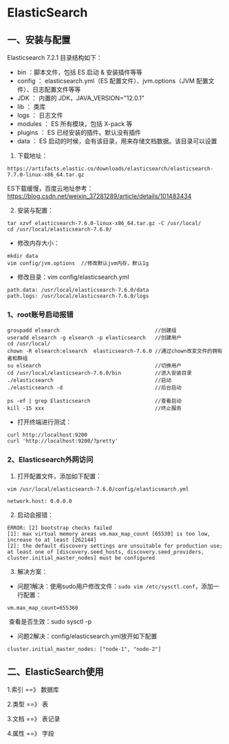 # ElasticSearch

## 一、安装与配置

Elasticsearch 7.2.1 目录结构如下：

- bin ：脚本文件，包括 ES 启动 & 安装插件等等
- config ： elasticsearch.yml（ES 配置文件）、jvm.options（JVM 配置文件）、日志配置文件等等
- JDK ： 内置的 JDK，JAVA_VERSION="12.0.1"
- lib ： 类库
- logs ： 日志文件
- modules ： ES 所有模块，包括 X-pack 等
- plugins ： ES 已经安装的插件。默认没有插件
- data ： ES 启动的时候，会有该目录，用来存储文档数据。该目录可以设置

1. 下载地址：

```
https://artifacts.elastic.co/downloads/elasticsearch/elasticsearch-7.7.0-linux-x86_64.tar.gz
```

ES下载缓慢，百度云地址参考：https://blog.csdn.net/weixin_37281289/article/details/101483434

2. 安装与配置：

```
tar xzvf elasticsearch-7.6.0-linux-x86_64.tar.gz -C /usr/local/
cd /usr/local/elasticsearch-7.6.0/
```

* 修改内存大小：

```
mkdir data
vim config/jvm.options	//修改默认jvm内存，默认1g
```

* 修改目录：vim config/elasticsearch.yml

```
path.data: /usr/local/elasticsearch-7.6.0/data
path.logs: /usr/local/elasticsearch-7.6.0/logs
```

### 1、root账号启动报错

```
groupadd elsearch								//创建组
useradd elsearch -g elsearch -p elasticsearch	//创建用户
cd /usr/local/									
chown -R elsearch:elsearch  elasticsearch-7.6.0 //通过chown改变文件的拥有者和群组		
su elsearch										//切换用户
cd /usr/local/elasticsearch-7.6.0/bin			//进入安装目录
./elasticsearch									//启动
./elasticsearch -d								//后台启动

ps -ef | grep Elasticsearch						//查看启动
kill -15 xxx									//终止服务
```

* 打开终端进行测试：

```
curl http://localhost:9200
curl 'http://localhost:9200/?pretty'
```

### 2、Elasticsearch外网访问

1. 打开配置文件，添加如下配置：

```
vim /usr/local/elasticsearch-7.6.0/config/elasticsearch.yml
```

```
network.host: 0.0.0.0
```

2. 启动会报错：

```
ERROR: [2] bootstrap checks failed
[1]: max virtual memory areas vm.max_map_count [65530] is too low, increase to at least [262144]
[2]: the default discovery settings are unsuitable for production use; at least one of [discovery.seed_hosts, discovery.seed_providers, cluster.initial_master_nodes] must be configured
```

3. 解决方案：

* 问题1解决：使用sudo用户修改文件：`sudo vim /etc/sysctl.conf`，添加一行配置：

```
vm.max_map_count=655360
```

​	查看是否生效：sudo sysctl -p

* 问题2解决：config/elasticsearch.yml放开如下配置

```
cluster.initial_master_nodes: ["node-1", "node-2"]
```





## 二、ElasticSearch使用

1.索引		==》 数据库



2.类型		==》 表



3.文档		==》 表记录



4.属性		==》 字段

